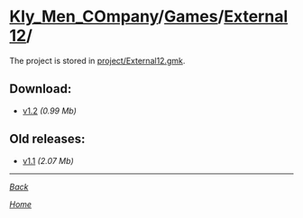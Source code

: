 ﻿# [Kly_Men_COmpany](https://github.com/aleksusklim/Kly_Men_COmpany "Kly_Men_COmpany")/[Games](https://github.com/aleksusklim/Kly_Men_COmpany/tree/master/Games "Kly_Men_COmpany/Games/")/[External12](https://github.com/aleksusklim/External12 "Kly_Men_COmpany/Games/External12/")/

The project is stored in [project/External12.gmk](./project/External12.gmk).

## Download:

- [v1.2](http://klimaleksus.narod.ru/Files/smt/External12_v1.2.rar) _(0.99 Mb)_

## Old releases:

- [v1.1](http://klimaleksus.narod.ru/Files/C/External_12.rar) _(2.07 Mb)_

---

_[Back](https://github.com/aleksusklim/Kly_Men_COmpany/tree/master/Games "Kly_Men_COmpany/Games/")_

_[Home](https://github.com/aleksusklim/Kly_Men_COmpany "Kly_Men_COmpany")_
